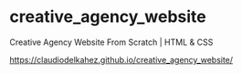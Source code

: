 # creative_agency_website
Creative Agency Website From Scratch | HTML &amp; CSS

https://claudiodelkahez.github.io/creative_agency_website/
